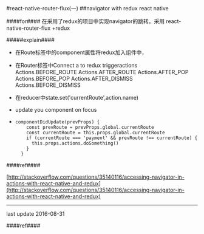 #react-native-router-flux(一)
##navigator with redux react native

####for####
在采用了redux的项目中实现navigator的跳转。采用 react-native-router-flux +redux

#####explain####
-	在Route标签中的component属性将redux加入组件中，
-	在Router标签中Connect a <Router> to redux
triggeractions
	Actions.BEFORE_ROUTE
    Actions.AFTER_ROUTE
    Actions.AFTER_POP
    Actions.BEFORE_POP
    Actions.AFTER_DISMISS
    Actions.BEFORE_DISMISS
    
    
-	在reducer中state.set('currentRoute',action.name)
-	update you component on focus
-	
    ```
    componentDidUpdate(prevProps) {
        const prevRoute = prevProps.global.currentRoute
        const currentRoute = this.props.global.currentRoute
        if (currentRoute === 'payment' && prevRoute !== currentRoute) {
          this.props.actions.doSomething()
        }
      }
    ```
####ref####

[http://stackoverflow.com/questions/35140116/accessing-navigator-in-actions-with-react-native-and-redux](http://stackoverflow.com/questions/35140116/accessing-navigator-in-actions-with-react-native-and-redux)

* * *
last update 2016-08-31




####ref####